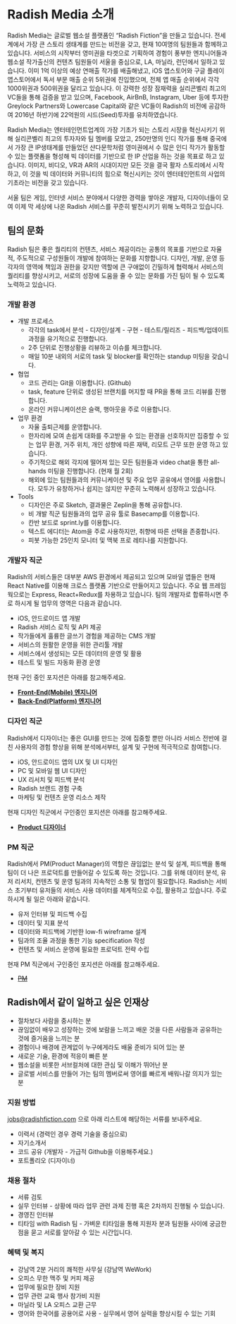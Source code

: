 # Radish Media 소개

Radish Media는 글로벌 웹소설 플랫폼인 “Radish Fiction”을 만들고 있습니다. 전세계에서 가장 큰 스토리 생태계를 만드는 비전을 갖고, 현재 10여명의 팀원들과 함께하고 있습니다. 서비스의 시작부터 영미권을 타겟으로 기획하여 경험이 풍부한 엔지니어들과 웹소설 작가출신의 컨텐츠 팀원들이 서울을 중심으로, LA, 마닐라, 런던에서 일하고 있습니다.  이미 1억 이상의 예상 연매출 작가를 배출해냈고,  iOS 앱스토어와 구글 플레이 앱스토어에서 독서 부문 매출 순위 5위권에 진입했으며, 전체 앱 매출 순위에서 각각 1000위권과 500위권을 달리고 있습니다. 이 강력한 성장 잠재력을 실리콘벨리 최고의 VC들을 통해 검증을 받고 있으며, Facebook, AirBnB, Instagram, Uber 등에  투자한  Greylock Partners와 Lowercase Capital와 같은 VC들이 Radish의 비전에 공감하여 2016년 하반기에 22억원의 시드(Seed)투자를 유치하였습니다.

Radish Media는 엔터테인먼트업계의 가장 기초가 되는 스토리 시장을 혁신시키기 위해 실리콘벨리 최고의 투자자와 팀 멤버를 모았고, 250만명의 인디 작가를 통해 중국에서 가장 큰 IP생태계를 만들었던 샨다문학처럼 영미권에서 수 많은 인디 작가가 활동할 수 있는 플랫폼을 형성해 빅 데이터를 기반으로 한 IP 산업을 하는 것을 목표로 하고 있습니다. 이미지, 비디오, VR과 AR의 시대이지만 모든 것을 결국 활자 스토리에서 시작하고, 이 것을 빅 데이터와 커뮤니티의 힘으로 혁신시키는 것이 엔터테인먼트의 사업의 기초라는 비전을 갖고 있습니다.

서울 팀은 게임, 인터넷 서비스 분야에서 다양한 경력을 쌓아온 개발자, 디자이너들이 모여 이제 막 세상에 나온 Radish 서비스를 꾸준히 발전시키기 위해 노력하고 있습니다.


## 팀의 문화

Radish 팀은 좋은 퀄리티의 컨텐츠, 서비스 제공이라는 공통의 목표를 기반으로 자율적, 주도적으로 구성원들이 개발에 참여하는 문화를 지향합니다. 디자인, 개발, 운영 등 각자의 영역에 책임과 권한을 갖지만 역할에 큰 구애없이 긴밀하게 협력해서 서비스의 퀄리티를 향상시키고, 서로의 성장에 도움을 줄 수 있는 문화를 가진 팀이 될 수 있도록 노력하고 있습니다.

### 개발 환경

- 개발 프로세스
  - 각각의 task에서 분석 - 디자인/설계 - 구현 - 테스트/릴리즈 - 피드백/업데이트 과정을 유기적으로 진행합니다.
  - 2주 단위로 진행상황을 리뷰하고 이슈를 체크합니다.
  - 매일 10분 내외의 서로의 task 및 blocker를 확인하는 standup 미팅을 갖습니다.
- 협업
  - 코드 관리는 Git을 이용합니다. (Github)
  - task, feature 단위로 생성된 브랜치를 머지할 때 PR을 통해 코드 리뷰를 진행합니다.
  - 온라인 커뮤니케이션은 슬랙, 행아웃을 주로 이용합니다.
- 업무 환경
  - 자율 출퇴근제를 운영합니다.
  - 한자리에 모여 손쉽게 대화를 주고받을 수 있는 환경을 선호하지만 집중할 수 있는 업무 환경, 거주 위치, 개인 성향에 따른 재택, 리모트 근무 또한 운영 하고 있습니다.
  - 주기적으로 해외 각지에 떨어져 있는 모든 팀원들과 video chat을 통한 all-hands 미팅을 진행합니다. (현재 월 2회)
  - 해외에 있는 팀원들과의 커뮤니케이션 및 주요 업무 공유에서 영어를 사용합니다. 모두가 유창하거나 쉽지는 않지만 꾸준히 노력해서 성장하고 있습니다.
- Tools
  - 디자인은 주로 Sketch, 결과물은 Zeplin을 통해 공유합니다.
  - 비 개발 직군 팀원들과의 업무 공유 툴로 Basecamp를 이용합니다.
  - 칸반 보드로 sprint.ly를 이용합니다.
  - 텍스트 에디터는 Atom을 주로 사용하지만, 취향에 따른 선택을 존중합니다.
  - 피봇 가능한 25인치 모니터 및 맥북 프로 레티나를 지원합니다.

### 개발자 직군

Radish의 서비스들은 대부분 AWS 환경에서 제공되고 있으며 모바일 앱들은 현재 React Native를 이용해 크로스 플랫폼 기반으로 만들어지고 있습니다. 주요 웹 프레임웍으로는 Express, React+Redux를 차용하고 있습니다. 팀의 개발자로 합류하시면 주로 하시게 될 업무의 영역은 다음과 같습니다.

- iOS, 안드로이드 앱 개발
- Radish 서비스 로직 및 API 제공
- 작가들에게 훌륭한 글쓰기 경험을 제공하는 CMS 개발
- 서비스의 원활한 운영을 위한 관리툴 개발
- 서비스에서 생성되는 모든 데이터의 운영 및 활용
- 테스트 및 빌드 자동화 환경 운영

현재 구인 중인 포지션은 아래를 참고해주세요.

- **[Front-End(Mobile) 엔지니어](https://github.com/radishmedia/team/blob/master/frontend.md)**
- **[Back-End(Platform) 엔지니어](https://github.com/radishmedia/team/blob/master/backend.md)**


### 디자인 직군

Radish에서 디자이너는 좋은 GUI를 만드는 것에 집중할 뿐만 아니라 서비스 전반에 걸친 사용자의 경험 향상을 위해 분석에서부터, 설계 및 구현에 적극적으로 참여합니다.

- iOS, 안드로이드 앱의 UX 및 UI 디자인
- PC 및 모바일 웹 UI 디자인
- UX 리서치 및 피드백 분석
- Radish 브랜드 경험 구축
- 마케팅 및 컨텐츠 운영 리소스 제작

현재 디자인 직군에서 구인중인 포지션은 아래를 참고해주세요.

- **[Product 디자이너](https://github.com/radishmedia/team/blob/master/productdesigner.md)**


### PM 직군

Radish에서 PM(Product Manager)의 역할은 끊임없는 분석 및 설계, 피드백을 통해 팀이 더 나은 프로덕트를 만들어갈 수 있도록 하는 것입니다. 그를 위해 데이터 분석, 유저 리서치, 컨텐츠 및 운영 팀과의 지속적인 소통 및 협업이 필요합니다. Radish는 서비스 초기부터 유저들의 서비스 사용 데이터를 체계적으로 수집, 활용하고 있습니다. 주로 하시게 될 일은 아래와 같습니다.

- 유저 인터뷰 및 피드백 수집
- 데이터 및 지표 분석
- 데이터와 피드백에 기반한 low-fi wireframe 설계
- 팀과의 조율 과정을 통한 기능 specification 작성
- 컨텐츠 및 서비스 운영에 필요한 프로덕트 전략 수립

현재 PM 직군에서 구인중인 포지션은 아래를 참고해주세요.

- ~~[PM](https://github.com/radishmedia/team/blob/master/pm.md)~~

## Radish에서 같이 일하고 싶은 인재상

- 절차보다 사람을 중시하는 분
- 끊임없이 배우고 성장하는 것에 보람을 느끼고 배운 것을 다른 사람들과 공유하는 것에 즐거움을 느끼는 분
- 경험이나 배경에 관계없이 누구에게라도 배울 준비가 되어 있는 분
- 새로운 기술, 환경에 적응이 빠른 분
- 웹소설을 비롯한 서브컬처에 대한 관심 및 이해가 뛰어난 분
- 글로벌 서비스를 만들어 가는 팀의 멤버로써 영어를 빠르게 배워나갈 의지가 있는 분


### 지원 방법

jobs@radishfiction.com 으로 아래 리스트에 해당하는 서류를 보내주세요. 

- 이력서 (경력인 경우 경력 기술을 중심으로)
- 자기소개서
- 코드 공유 (개발자 - 가급적 Github을 이용해주세요.) 
- 포트폴리오 (디자이너)


### 채용 절차

- 서류 검토
- 실무 인터뷰 - 상황에 따라 업무 관련 과제 진행 혹은 2차까지 진행될 수 있습니다.
- 경영진 인터뷰
- 티타임 with Radish 팀 - 가벼운 티타임을 통해 지원자 분과 팀원들 사이에 궁금한 점을 묻고 서로를 알아갈 수 있는 시간입니다.


### 혜택 및 복지

- 강남역 2분 거리의 쾌적한 사무실 (강남역 WeWork)
- 오피스 무한 맥주 및 커피 제공
- 업무에 필요한 장비 지원
- 업무 관련 교육 행사 참가비 지원
- 마닐라 및 LA 오피스 교환 근무
- 영어와 한국어를 공용어로 사용 - 실무에서 영어 실력을 향상시킬 수 있는 기회


